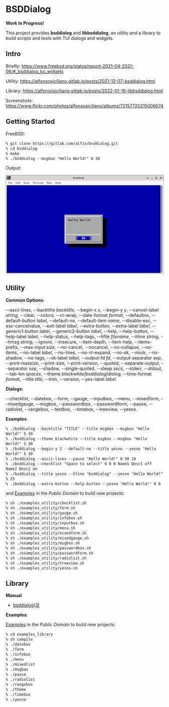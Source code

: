 # BSDDialog

**Work In Progress!**

This project provides **bsddialog** and **libbsddialog**, an utility and a
library to build scripts and tools with TUI dialogs and widgets.


## Intro

Briefly:
<https://www.freebsd.org/status/report-2021-04-2021-06/#_bsddialog_tui_widgets>

Utility:
<https://alfonsosiciliano.gitlab.io/posts/2021-12-07-bsddialog.html>

Library:
<https://alfonsosiciliano.gitlab.io/posts/2022-01-16-libbsddialog.html>

Screenshots:
<https://www.flickr.com/photos/alfonsosiciliano/albums/72157720215006074>


## Getting Started

FreeBSD:

```
% git clone https://gitlab.com/alfix/bsddialog.git
% cd bsddialog
% make
% ./bsddialog --msgbox "Hello World!" 8 20
```

Output:

![screenshot](screenshot.png)


## Utility


**Common Options:**
 
--ascii-lines, --backtitle *backtitle*, --begin-x *x*, --begin-y *y*,
--cancel-label *string*, --clear, --colors, --cr-wrap, --date-format *format*,
--defaultno, --default-button *label*, --default-no, --default-item *name*,
--disable-esc, --esc-cancelvalue, --exit-label *label*, --extra-button,
--extra-label *label*, --generic1-button *label*, --generic2-button *label*,
--help, --help-button, --help-label *label*, --help-status, --help-tags,
--hfile *filename*, --hline *string*, --hmsg *string*, --ignore, --insecure,
--item-depth, --item-help, --items-prefix, --max-input *size*, --no-cancel,
--nocancel, --no-collapse, --no-items, --no-label *label*, --no-lines,
--no-nl-expand, --no-ok, --nook, --no-shadow, --no-tags, --ok-label *label*,
--output-fd *fd*, --output-separator *sep*, --print-maxsize, --print-size,
--print-version, --quoted, --separate-output, --separator *sep*, --shadow,
--single-quoted, --sleep *secs*, --stderr, --stdout, --tab-len *spaces*,
--theme *blackwhite|bsddialog|dialog*, --time-format *format*, --title *title*,
--trim, --version, --yes-label *label*.


**Dialogs:**

--checklist, --datebox, --form, --gauge, --inputbox, --menu, --mixedform,
--mixedgauge, --msgbox, --passwordbox, --passwordform, --pause, --radiolist,
--rangebox, --textbox, --timebox, --treeview, --yesno.


**Examples**:

```
% ./bsddialog --backtitle "TITLE" --title msgbox --msgbox "Hello World!" 5 30
% ./bsddialog --theme blackwhite --title msgbox --msgbox "Hello World!" 5 30
% ./bsddialog --begin-y 2 --default-no --title yesno --yesno "Hello World!" 5 30
% ./bsddialog --ascii-lines --pause "Hello World!" 8 50 10
% ./bsddialog --checklist "Space to select" 0 0 0 Name1 Desc1 off Name2 Desc2 on
% ./bsddialog --title yesno --hline "bsddialog" --yesno "Hello World!" 5 25
% ./bsddialog --extra-button --help-button --yesno "Hello World!" 0 0
```

and [Examples](https://gitlab.com/alfix/bsddialog/-/tree/main/examples_utility)
in the _Public Domain_ to build new projects:
```
% sh ./examples_utility/checklist.sh
% sh ./examples_utility/form.sh
% sh ./examples_utility/gauge.sh
% sh ./examples_utility/infobox.sh
% sh ./examples_utility/inputbox.sh
% sh ./examples_utility/menu.sh
% sh ./examples_utility/mixedform.sh
% sh ./examples_utility/mixedgauge.sh
% sh ./examples_utility/msgbox.sh
% sh ./examples_utility/passwordbox.sh
% sh ./examples_utility/passwordform.sh
% sh ./examples_utility/radiolist.sh
% sh ./examples_utility/treeview.sh
% sh ./examples_utility/yesno.sh
```

## Library

**Manual**

 - [bsddialog(3)](https://alfonsosiciliano.gitlab.io/posts/2022-01-15-manual-libbsddialog.html)


**Examples**:

[Examples](https://gitlab.com/alfix/bsddialog/-/tree/main/examples_library)
in the _Public Domain_ to build new projects:
```
% cd examples_library
% sh compile
% ./datebox
% ./form
% ./infobox
% ./menu
% ./mixedlist
% ./msgbox
% ./pause
% ./radiolist
% ./rangebox
% ./theme
% ./timebox
% ./yesno
```
 
